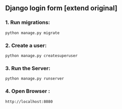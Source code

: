 ## Django login form [extend original]

### 1. Run migrations:

    python manage.py migrate

### 2. Create a user:

    python manage.py createsuperuser

### 3. Run the Server:

    python manage.py runserver

### 4. Open Browser :

    http://localhost:8080